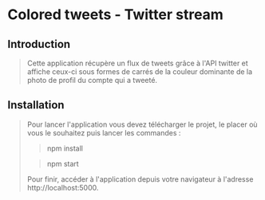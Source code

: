 # Colored tweets - Twitter stream

## Introduction

> Cette application récupère un flux de tweets grâce à l'API twitter et affiche ceux-ci sous formes de carrés de la couleur dominante de la photo de profil du compte qui a tweeté.

## Installation

> Pour lancer l'application vous devez télécharger le projet, le placer où vous le souhaitez puis lancer les commandes :
>> npm install
>
>> npm start
>
> Pour finir, accéder à l'application depuis votre navigateur à l'adresse http://localhost:5000.
